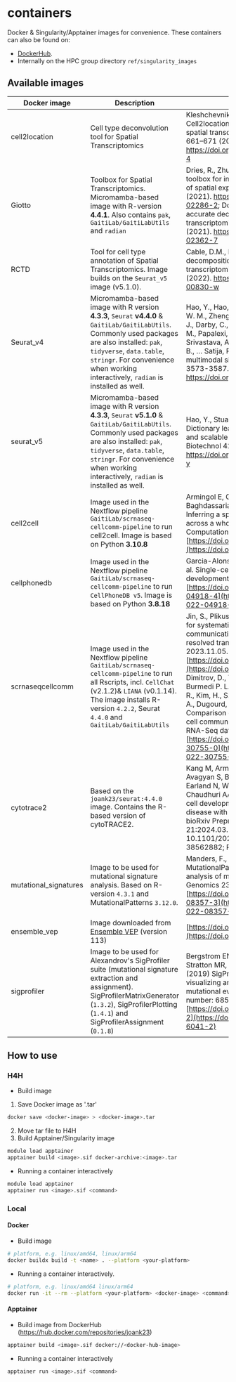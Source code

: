 # containers

Docker & Singularity/Apptainer images for convenience. These containers can also be found on:
-  [DockerHub](https://hub.docker.com/repositories/joank23).
- Internally on the HPC group directory `ref/singularity_images`

## Available images

| Docker image     | Description                                                                                                                                                                                                                                                         | Reference                                                                                                                                                                                                                                                                                                                                                                                                                                                                                                                                                                                                                                                                                                            | Repository                                                                                                                                                          |
| ---------------- | ------------------------------------------------------------------------------------------------------------------------------------------------------------------------------------------------------------------------------------------------------------------- | -------------------------------------------------------------------------------------------------------------------------------------------------------------------------------------------------------------------------------------------------------------------------------------------------------------------------------------------------------------------------------------------------------------------------------------------------------------------------------------------------------------------------------------------------------------------------------------------------------------------------------------------------------------------------------------------------------------------- | ------------------------------------------------------------------------------------------------------------------------------------------------------------------- |
| cell2location    | Cell type deconvolution tool for Spatial Transcriptomics                                                                                                                                                                                                            | Kleshchevnikov, V., Shmatko, A., Dann, E. et al. Cell2location maps fine-grained cell types in spatial transcriptomics. Nat Biotechnol 40, 661–671 (2022). <https://doi.org/10.1038/s41587-021-01139-4>                                                                                                                                                                                                                                                                                                                                                                                                                                                                                                              | [GitHub](https://github.com/BayraktarLab/cell2location)                                                                                                             |
| Giotto           | Toolbox for Spatial Transcriptomics. Micromamba-based image with R-version **4.4.1**. Also contains `pak`, `GaitiLab/GaitiLabUtils` and `radian`                                                                                                                    | Dries, R., Zhu, Q., Dong, R. et al. Giotto: a toolbox for integrative analysis and visualization of spatial expression data. Genome Biol 22, 78 (2021). <https://doi.org/10.1186/s13059-021-02286-2>; Dong, R., Yuan, GC. SpatialDWLS: accurate deconvolution of spatial transcriptomic data. Genome Biol 22, 145 (2021). <https://doi.org/10.1186/s13059-021-02362-7>                                                                                                                                                                                                                                                                                                                                               | [GitHub](https://drieslab.github.io/Giotto_website/)                                                                                                                |
| RCTD             | Tool for cell type annotation of Spatial Transcriptomics. Image builds on the `Seurat_v5` image (v5.1.0).                                                                                                                                                           | Cable, D.M., Murray, E., Zou, L.S. et al. Robust decomposition of cell type mixtures in spatial transcriptomics. Nat Biotechnol 40, 517–526 (2022). <https://doi.org/10.1038/s41587-021-00830-w>                                                                                                                                                                                                                                                                                                                                                                                                                                                                                                                     | [GitHub](https://github.com/dmcable/spacexr)                                                                                                                        |
| Seurat_v4        | Micromamba-based image with R version **4.3.3**, `Seurat` **v4.4.0** & `GaitiLab/GaitiLabUtils`. Commonly used packages are also installed: `pak`, `tidyverse`, `data.table`, `stringr`. For convenience when working interactively, `radian` is installed as well. | Hao, Y., Hao, S., Andersen-Nissen, E., Mauck, W. M., Zheng, S., Butler, A., Lee, M. J., Wilk, A. J., Darby, C., Zager, M., Hoffman, P., Stoeckius, M., Papalexi, E., Mimitou, E. P., Jain, J., Srivastava, A., Stuart, T., Fleming, L. M., Yeung, B., … Satija, R. (2021). Integrated analysis of multimodal single-cell data. Cell, 184(13), 3573-3587.e29. <https://doi.org/10.1016/j.cell.2021.04.048>                                                                                                                                                                                                                                                                                                            | [Seurat](https://satijalab.org/seurat/)                                                                                                                             |
| seurat_v5        | Micromamba-based image with R version **4.3.3**, `Seurat` **v5.1.0** & `GaitiLab/GaitiLabUtils`. Commonly used packages are also installed: `pak`, `tidyverse`, `data.table`, `stringr`. For convenience when working interactively, `radian` is installed as well. | Hao, Y., Stuart, T., Kowalski, M.H. et al. Dictionary learning for integrative, multimodal and scalable single-cell analysis. Nat Biotechnol 42, 293–304 (2024). <https://doi.org/10.1038/s41587-023-01767-y>                                                                                                                                                                                                                                                                                                                                                                                                                                                                                                        | [Seurat](https://satijalab.org/seurat/)                                                                                                                             |
| cell2cell        | Image used in the Nextflow pipeline `GaitiLab/scrnaseq-cellcomm-pipeline` to run cell2cell. Image is based on Python **3.10.8**                                                                                                                                     | Armingol E, Ghaddar A, Joshi CJ, Baghdassarian H, Shamie I, et al. (2022) Inferring a spatial code of cell-cell interactions across a whole animal body. PLOS Computational Biology 18(11): e1010715. [https://doi.org/10.1371/journal.pcbi.1010715](https://doi.org/10.1371/journal.pcbi.1010715)                                                                                                                                                                                                                                                                                                                                                                                                                   | [GitHub](https://github.com/earmingol/cell2cell)                                                                                                                    |
| cellphonedb      | Image used in the Nextflow pipeline `GaitiLab/scrnaseq-cellcomm-pipeline` to run `CellPhoneDB v5`. Image is based on Python **3.8.18**                                                                                                                              | Garcia-Alonso, L., Lorenzi, V., Mazzeo, C. I. et al. Single-cell roadmap of human gonadal development. Nature 607, 540–547 (2022). [https://doi.org/10.1038/s41586-022-04918-4](https://doi.org/10.1038/s41586-022-04918-4)                                                                                                                                                                                                                                                                                                                                                                                                                                                                                          | [GitHub](https://github.com/ventolab/CellphoneDB)                                                                                                                   |
| scrnaseqcellcomm | Image used in the Nextflow pipeline `GaitiLab/scrnaseq-cellcomm-pipeline` to run all Rscripts, incl. `CellChat` (v2.1.2)& `LIANA` (v0.1.14). The image installs R-version `4.2.2`, Seurat `4.4.0` and `GaitiLab/GaitiLabUtils`                                      | Jin, S., Plikus, M. V., & Nie, Q. (2023). CellChat for systematic analysis of cell-cell communication from single-cell and spatially resolved transcriptomics (p. 2023.11.05.565674). bioRxiv. [https://doi.org/10.1101/2023.11.05.565674](https://doi.org/10.1101/2023.11.05.565674);  Dimitrov, D., Türei, D., Garrido-Rodriguez M., Burmedi P. L., Nagai, J. S., Boys, C., Flores, R. O. R., Kim, H., Szalai, B., Costa, I. G., Valdeolivas, A., Dugourd, A. and Saez-Rodriguez, J. Comparison of methods and resources for cell-cell communication inference from single-cell RNA-Seq data. Nat Commun 13, 3224 (2022). [https://doi.org/10.1038/s41467-022-30755-0](https://doi.org/10.1038/s41467-022-30755-0) | [CellChat v2](https://github.com/jinworks/CellChat), [LIANA](https://github.com/saezlab/liana/), [scrnaseq-cellcomm](https://github.com/GaitiLab/scrnaseq-cellcomm) |
| cytotrace2       | Based on the `joank23/seurat:4.4.0` image. Contains the R-based version of cytoTRACE2.                                                                                                                                                                              | Kang M, Armenteros JJA, Gulati GS, Gleyzer R, Avagyan S, Brown EL, Zhang W, Usmani A, Earland N, Wu Z, Zou J, Fields RC, Chen DY, Chaudhuri AA, Newman AM. Mapping single-cell developmental potential in health and disease with interpretable deep learning. bioRxiv Preprint. 2024 Mar 21:2024.03.19.585637. doi: 10.1101/2024.03.19.585637. PMID: 38562882; PMCID: PMC10983880.                                                                                                                                                                                                                                                                                                                                  | [GitHub](https://github.com/digitalcytometry/cytotrace2)                                                                                                            |
|mutational_signatures|Image to be used for mutational signature analysis. Based on R-version `4.3.1` and MutationalPatterns `3.12.0`. |Manders, F., Brandsma, A.M., de Kanter, J. et al. MutationalPatterns: the one stop shop for the analysis of mutational processes. BMC Genomics 23, 134 (2022). [https://doi.org/10.1186/s12864-022-08357-3](https://doi.org/10.1186/s12864-022-08357-3)|[GitHub](https://github.com/ToolsVanBox/MutationalPatterns),[BioConductor](https://bioconductor.org/packages/release/bioc/html/MutationalPatterns.html)|
|ensemble_vep|Image downloaded from [Ensemble VEP](https://useast.ensembl.org/info/docs/tools/vep/script/vep_download.html#singularity) (version 113)|[https://doi.org/10.1093/nar/gkad1049](https://doi.org/10.1093/nar/gkad1049)|[Ensemble VEP](https://useast.ensembl.org/Help/Permalink?url=http%3A%2F%2FOct2024.archive.ensembl.org)|
|sigprofiler|Image to be used for Alexandrov's SigProfiler suite (mutational signature extraction and assignment). SigProfilerMatrixGenerator (`1.3.2`), SigProfilerPlotting (`1.4.1`) and SigProfilerAssignment (`0.1.8`)|Bergstrom EN, Huang MN, Mahto U, Barnes M, Stratton MR, Rozen SG, and Alexandrov LB (2019) SigProfilerMatrixGenerator: a tool for visualizing and exploring patterns of small mutational events. BMC Genomics 20, Article number: 685. [https://doi.org/10.1186/s12864-019-6041-2](https://doi.org/10.1186/s12864-019-6041-2)|[Github](https://github.com/AlexandrovLab/SigProfilerMatrixGenerator)|

## How to use

### H4H

- Build image 

1. Save Docker image as '.tar'
```sh 
docker save <docker-image> > <docker-image>.tar
```
2. Move tar file to H4H
3. Build Apptainer/Singularity image
```sh
module load apptainer 
apptainer build <image>.sif docker-archive:<image>.tar
```

- Running a container interactively

```sh
module load apptainer 
apptainer run <image>.sif <command>
```

### Local

#### Docker

- Build image

```sh
# platform, e.g. linux/amd64, linux/arm64
docker buildx build -t <name> . --platform <your-platform>
```

- Running a container interactively.

```sh
# platform, e.g. linux/amd64 linux/arm64
docker run -it --rm --platform <your-platform> <docker-image> <command>
```

#### Apptainer

- Build image from DockerHub (https://hub.docker.com/repositories/joank23)

```sh
apptainer build <image>.sif docker://<docker-hub-image>
```

- Running a container interactively

```sh
apptainer run <image>.sif <command>
```

